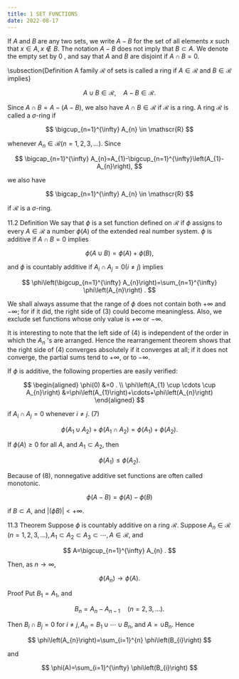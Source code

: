 ```yaml
---
title: 1 SET FUNCTIONS
date: 2022-08-17
---
```




If $A$ and $B$ are any two sets, we write $A-B$ for the set of all elements $x$ such that $x \in A, x \notin B$. The notation $A-B$ does not imply that $B \subset A$. We denote the empty set by 0 , and say that $A$ and $B$ are disjoint if $A \cap B=0$. 

\subsection{Definition A family $\mathscr{R}$ of sets is called a ring if $A \in \mathscr{R}$ and $B \in \mathscr{R}$ implies}

$$
A \cup B \in \mathscr{R}, \quad A-B \in \mathscr{R} .
$$

Since $A \cap B=A-(A-B)$, we also have $A \cap B \in \mathscr{R}$ if $\mathscr{R}$ is a ring. A ring $\mathscr{R}$ is called a $\sigma$-ring if

$$
\bigcup_{n=1}^{\infty} A_{n} \in \mathscr{R}
$$

whenever $A_{n} \in \mathscr{R}(n=1,2,3, \ldots)$. Since

$$
\bigcap_{n=1}^{\infty} A_{n}=A_{1}-\bigcup_{n=1}^{\infty}\left(A_{1}-A_{n}\right),
$$

we also have

$$
\bigcap_{n=1}^{\infty} A_{n} \in \mathscr{R}
$$

if $\mathscr{R}$ is a $\sigma$-ring.

11.2 Definition We say that $\phi$ is a set function defined on $\mathscr{R}$ if $\phi$ assigns to every $A \in \mathscr{R}$ a number $\phi(A)$ of the extended real number system. $\phi$ is additive if $A \cap B=0$ implies

$$
\phi(A \cup B)=\phi(A)+\phi(B),
$$

and $\phi$ is countably additive if $A_{i} \cap A_{j}=0(i \neq j)$ implies

$$
\phi\left(\bigcup_{n=1}^{\infty} A_{n}\right)=\sum_{n=1}^{\infty} \phi\left(A_{n}\right) .
$$

We shall always assume that the range of $\phi$ does not contain both $+\infty$ and $-\infty$; for if it did, the right side of (3) could become meaningless. Also, we exclude set functions whose only value is $+\infty$ or $-\infty$.

It is interesting to note that the left side of (4) is independent of the order in which the $A_{n}$ 's are arranged. Hence the rearrangement theorem shows that the right side of (4) converges absolutely if it converges at all; if it does not converge, the partial sums tend to $+\infty$, or to $-\infty$.

If $\phi$ is additive, the following properties are easily verified:

$$
\begin{aligned}
\phi(0) &=0 . \\
\phi\left(A_{1} \cup \cdots \cup A_{n}\right) &=\phi\left(A_{1}\right)+\cdots+\phi\left(A_{n}\right)
\end{aligned}
$$

if $A_{i} \cap A_{j}=0$ whenever $i \neq j$. (7)

$$
\phi\left(A_{1} \cup A_{2}\right)+\phi\left(A_{1} \cap A_{2}\right)=\phi\left(A_{1}\right)+\phi\left(A_{2}\right) .
$$

If $\phi(A) \geq 0$ for all $A$, and $A_{1} \subset A_{2}$, then

$$
\phi\left(A_{1}\right) \leq \phi\left(A_{2}\right) .
$$

Because of (8), nonnegative additive set functions are often called monotonic.

$$
\phi(A-B)=\phi(A)-\phi(B)
$$

if $B \subset A$, and $|(\phi B)|<+\infty$.

$11.3$ Theorem Suppose $\phi$ is countably additive on a ring $\mathscr{R}$. Suppose $A_{n} \in \mathscr{R}$ $(n=1,2,3, \ldots), A_{1} \subset A_{2} \subset A_{3} \subset \cdots, A \in \mathscr{R}$, and

$$
A=\bigcup_{n=1}^{\infty} A_{n} .
$$

Then, as $n \rightarrow \infty$,

$$
\phi\left(A_{n}\right) \rightarrow \phi(A) .
$$

Proof Put $B_{1}=A_{1}$, and

$$
B_{n}=A_{n}-A_{n-1} \quad(n=2,3, \ldots) .
$$

Then $B_{i} \cap B_{j}=0$ for $i \neq j, A_{n}=B_{1} \cup \cdots \cup B_{n}$, and $A=\cup B_{n}$. Hence

$$
\phi\left(A_{n}\right)=\sum_{i=1}^{n} \phi\left(B_{i}\right)
$$

and

$$
\phi(A)=\sum_{i=1}^{\infty} \phi\left(B_{i}\right)
$$
